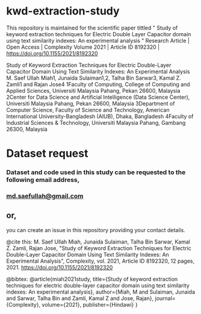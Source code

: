 # kwd-extraction-study
This repository is maintained for the scientific paper tittled " Study of keyword extraction techniques for Electric Double Layer Capacitor domain using text similarity indexes: An experimental analysis " 
Research Article | Open Access | Complexity
Volume 2021 | Article ID 8192320 | https://doi.org/10.1155/2021/8192320

Study of Keyword Extraction Techniques for Electric Double-Layer Capacitor Domain Using Text Similarity Indexes: An Experimental Analysis
M. Saef Ullah Miah1, Junaida Sulaiman1,2, Talha Bin Sarwar3, Kamal Z. Zamli1 and Rajan Jose4
1Faculty of Computing, College of Computing and Applied Sciences, Universiti Malaysia Pahang, Pekan 26600, Malaysia
2Center for Data Science and Artificial Intelligence (Data Science Center), Universiti Malaysia Pahang, Pekan 26600, Malaysia
3Department of Computer Science, Faculty of Science and Technology, American International University-Bangladesh (AIUB), Dhaka, Bangladesh
4Faculty of Industrial Sciences & Technology, Universiti Malaysia Pahang, Gambang 26300, Malaysia

# Dataset request
### Dataset and code used in this study can be requested to the following email address,
### md.saefullah@gmail.com 
## or,
you can create an issue in this repository providing your contact details.


@cite this:
M. Saef Ullah Miah, Junaida Sulaiman, Talha Bin Sarwar, Kamal Z. Zamli, Rajan Jose, "Study of Keyword Extraction Techniques for Electric Double-Layer Capacitor Domain Using Text Similarity Indexes: An Experimental Analysis", Complexity, vol. 2021, Article ID 8192320, 12 pages, 2021. https://doi.org/10.1155/2021/8192320

@bibtex:
@article{miah2021study,
  title={Study of keyword extraction techniques for electric double-layer capacitor domain using text similarity indexes: An experimental analysis},
  author={Miah, M and Sulaiman, Junaida and Sarwar, Talha Bin and Zamli, Kamal Z and Jose, Rajan},
  journal={Complexity},
  volume={2021},
  publisher={Hindawi}
}
